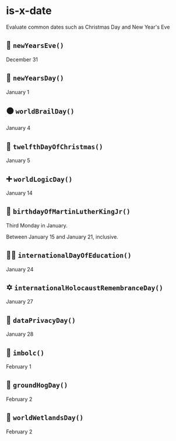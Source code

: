 # is-x-date

Evaluate common dates such as Christmas Day and New Year's Eve

## 🍾 `newYearsEve()`

December 31
## 🤢 `newYearsDay()`

January 1

## ⚫ `worldBrailDay()`

January 4

## 🎄 `twelfthDayOfChristmas()`

January 5

## ➕ `worldLogicDay()`

January 14

## 👑 `birthdayOfMartinLutherKingJr()`

Third Monday in January.

Between January 15 and January 21, inclusive.

## 🧑‍🏫 `internationalDayOfEducation()`

January 24

## ✡ `internationalHolocaustRemembranceDay()`

January 27

## 🔐 `dataPrivacyDay()`

January 28

## 🍄 `imbolc()`

February 1

## 🐾 `groundHogDay()`

February 2

## 🦩 `worldWetlandsDay()`

February 2
